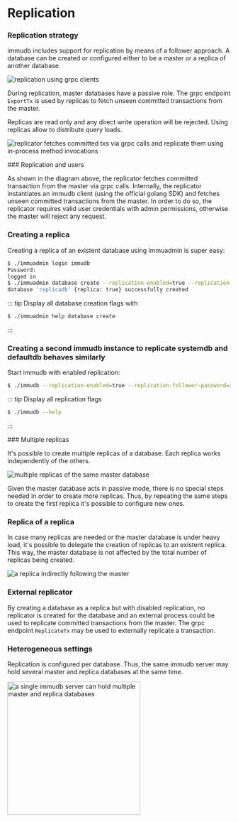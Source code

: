 
# Replication

<WrappedSection>

### Replication strategy

immudb includes support for replication by means of a follower approach. A database can be created or configured either to be a master or a replica of another database.

<div class="wrapped-picture">

![replication using grpc clients](/immudb/replication-servers.jpg)

</div>

During replication, master databases have a passive role. The grpc endpoint `ExportTx` is used by replicas to fetch unseen committed transactions from the master.

Replicas are read only and any direct write operation will be rejected. Using replicas allow to distribute query loads.

<div class="wrapped-picture">

![replicator fetches committed txs via grpc calls and replicate them using in-process method invocations](/immudb/replication-comm.jpg)

</div>

</WrappedSection>

<WrappedSection>
### Replication and users

As shown in the diagram above, the replicator fetches committed transaction from the master via grpc calls. Internally, the replicator instantiates an immudb client (using the official golang SDK) and fetches unseen committed transactions from the master. In order to do so, the replicator requires valid user credentials with admin permissions, otherwise the master will reject any request.

</WrappedSection>

<WrappedSection>

### Creating a replica

Creating a replica of an existent database using immuadmin is super easy: 

```bash
$ ./immuadmin login immudb
Password:
logged in
$ ./immuadmin database create --replication-enabled=true --replication-follower-username=immudb --replication-follower-password=immudb --replication-master-database=defaultdb replicadb
database 'replicadb' {replica: true} successfully created
```

::: tip
Display all database creation flags with 

```bash
$ ./immuadmin help database create 
```
:::

### Creating a second immudb instance to replicate systemdb and defaultdb behaves similarly

Start immudb with enabled replication:

```bash
$ ./immudb --replication-enabled=true --replication-follower-password=immudb  --replication-follower-username=immudb --replication-master-address=127.0.0.1
```

::: tip
Display all replication flags 
```bash
$ ./immudb --help
```
:::

</WrappedSection>

<WrappedSection>
### Multiple replicas

It's possible to create multiple replicas of a database. Each replica works independently of the others.

<div class="wrapped-picture">

![multiple replicas of the same master database](/immudb/replication-multiple.jpg)

</div>

Given the master database acts in passive mode, there is no special steps needed in order to create more replicas. Thus, by repeating the same steps to create the first replica it's possible to configure new ones.

</WrappedSection>

<WrappedSection>

### Replica of a replica

In case many replicas are needed or the master database is under heavy load, it's possible to delegate the creation of replicas to an existent replica. This way, the master database is not affected by the total number of replicas being created.

<div class="wrapped-picture">

![a replica indirectly following the master](/immudb/replication-chain.jpg)

</div>

</WrappedSection>

<WrappedSection>

### External replicator

By creating a database as a replica but with disabled replication, no replicator is created for the database and an external process could be used to replicate committed transactions from the master. The grpc endpoint `ReplicateTx` may be used to externally replicate a transaction.

</WrappedSection>

<WrappedSection>

### Heterogeneous settings

Replication is configured per database. Thus, the same immudb server may hold several master and replica databases at the same time.

<div class="wrapped-picture">

<img src="/immudb/replication-server.jpg" width="300" alt="a single immudb server can hold multiple master and replica databases"/>

</div>

</WrappedSection>







